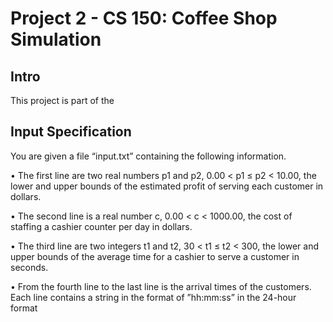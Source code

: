 # Project 2 - CS 150: Coffee Shop Simulation

## Intro
This project is part of the 

## Input Specification
You are given a file “input.txt” containing the following information.

• The first line are two real numbers p1 and p2, 0.00 < p1 ≤ p2 < 10.00, the lower and upper bounds of the
estimated profit of serving each customer in dollars.

• The second line is a real number c, 0.00 < c < 1000.00, the cost of staffing a cashier counter per day in dollars.

• The third line are two integers t1 and t2, 30 < t1 ≤ t2 < 300, the lower and upper bounds of the average time
for a cashier to serve a customer in seconds.

• From the fourth line to the last line is the arrival times of the customers. Each line contains a string in the format
of ”hh:mm:ss” in the 24-hour format
